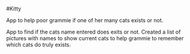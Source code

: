 #Kitty

App to help poor grammie if one of her many cats exists or not.

App to find if the cats name entered does exits or not.  Created a list of pictures with names to show current cats to help grammie to remember which cats do truly exists.
